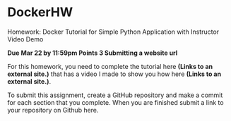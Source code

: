 # DockerHW

Homework: Docker Tutorial for Simple Python Application with Instructor Video Demo

**Due Mar 22 by 11:59pm Points 3 Submitting a website url**

For this homework, you need to complete the tutorial here **(Links to an external site.)** that has a video I made to show you how here **(Links to an external site.)**.

To submit this assignment, create a GitHub repository and make a commit for each section that you complete.   When you are finished submit a link to your repository on Github here. 

